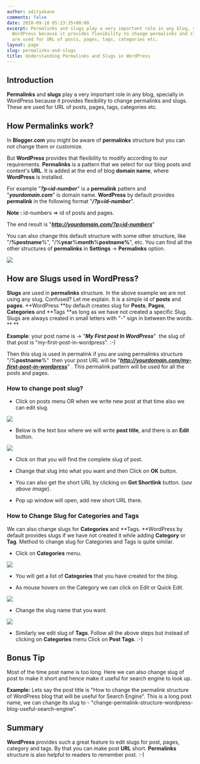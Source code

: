 ```yaml
---
author: adityakane
comments: false
date: 2010-09-18 05:23:35+00:00
excerpt: Permalinks and slugs play a very important role in any blog, specially in
  WordPress because it provides flexibility to change permalinks and slugs. These
  are used for URL of posts, pages, tags, categories etc.
layout: page
slug: permalinks-and-slugs
title: Understanding Permalinks and Slugs in WordPress
---
```


## Introduction


**Permalinks** and **slugs** play a very important role in any blog, specially in WordPress because it provides flexibility to change permalinks and slugs. These are used for URL of posts, pages, tags, categories etc.


## How Permalinks work?


In **Blogger.com** you might be aware of **permalinks** structure but you can not change them or customize.

But **WordPress** provides that flexibility to modify according to our requirements. **Permalinks** is a pattern that we select for our blog posts and  content's **URL**. It is added at the end of blog **domain** **name**, where **WordPress** is  installed.

For example "**_?p=id-number_**" is a **permalink** pattern and "**_yourdomain.com_**" is domain name. **WordPress** by default provides **permalink** in the following format "**_/?p=id-number_**".

**Note :** id-numbers => id of posts and pages.

The end result is "**_http://yourdomain.com/?p=id-numbers_**"

You can also change this default structure with some other structure, like "/**%postname**%", "/%**year**%**month**%**postname%**", etc. You can find all the other structures of **permalinks** in **Settings** -> **Permalinks** option.

[![](https://rtcamp.com/wp-content/uploads/2010/08/permalinks.png)](https://rtcamp.com/wp-content/uploads/2010/08/permalinks.png)


## How are Slugs used in WordPress?


**Slugs** are used in **permalinks** structure. In the above example we are not using any slug. Confused? Let me explain. It is a simple id of **posts** and **pages**. **WordPress **by default creates slug for **Posts**, **Pages**, **Categories** and **Tags **as long as we have not created a specific Slug. Slugs are always created in small letters with "-" sign in between the words. ** **

**Example**: your post name is -> "**_My First post In WordPress_**"  the slug of that post is "my-first-post-in-wordpress". :-)

Then this slug is used in permalink if you are using permalinks structure "/%**postname**%"  then your post URL will be "**_http://yourdomain.com/my-first-post-in-wordpress_**" . This permalink pattern will be used for all the posts and pages.


### How to change post slug?





	
  * Click on posts menu OR when we write new post at that time also we can edit slug.


[![](https://rtcamp.com/wp-content/uploads/2010/08/post-edit.png)](https://rtcamp.com/wp-content/uploads/2010/08/post-edit.png)



	
  * Below is the text box where we will write **post title**, and there is an **Edit** button.


[![](https://rtcamp.com/wp-content/uploads/2010/08/edit-slug.png)](https://rtcamp.com/wp-content/uploads/2010/08/edit-slug.png)



	
  * Click on that you will find the complete slug of post.

	
  * Change that slug into what you want and then Click on **OK** button.

	
  * You can also get the short URL by clicking on **Get Shortlink** button. (_see above image_).

	
  * Pop up window will open, add new short URL there.




### How to Change Slug for Categories and Tags


We can also change slugs for **Categories** and **Tags. **WordPress by default provides slugs if we have not created it while adding **Category** or **Tag**. Method to change slug for Categories and Tags is quite similar.



	
  * Click on **Categories** menu.


[![](https://rtcamp.com/wp-content/uploads/2010/08/edit-category.png)](https://rtcamp.com/wp-content/uploads/2010/08/edit-category.png)



	
  * You will get a list of **Categories** that you have created for the blog.

	
  * As mouse hovers on the Category we can click on Edit or Quick Edit.


[![](https://rtcamp.com/wp-content/uploads/2010/08/category-slug.png)](https://rtcamp.com/wp-content/uploads/2010/08/category-slug.png)



	
  * Change the slug name that you want.


[![](https://rtcamp.com/wp-content/uploads/2010/08/change-slug.png)](https://rtcamp.com/wp-content/uploads/2010/08/change-slug.png)



	
  * Similarly we edit slug of **Tags**. Follow all the above steps but instead of clicking on **Categories** menu Click on **Post Tags**. :-)




## Bonus Tip


Most of the time post name is too long. Here we can also change slug  of post to make it short and hence make it useful for search engine to look up.

**Example:** Lets say the post title is "How to change the permalink structure of  WordPress blog that will be useful for Search Engine". This is a long  post name, we can change its slug to - "change-permalink-structure-wordpress-blog-useful-search-engine".


## Summary


**WordPress** provides such a great feature to edit slugs for post, pages, category and tags. By that you can make post **URL** short. **Permalinks** structure is also helpful to readers to remember post. :-)
